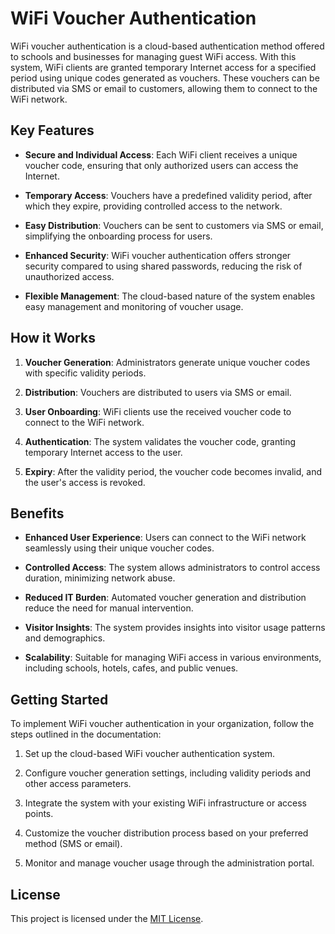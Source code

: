 # WiFi Voucher Authentication

WiFi voucher authentication is a cloud-based authentication method offered to schools and businesses for managing guest WiFi access. With this system, WiFi clients are granted temporary Internet access for a specified period using unique codes generated as vouchers. These vouchers can be distributed via SMS or email to customers, allowing them to connect to the WiFi network.

## Key Features

- **Secure and Individual Access**: Each WiFi client receives a unique voucher code, ensuring that only authorized users can access the Internet.

- **Temporary Access**: Vouchers have a predefined validity period, after which they expire, providing controlled access to the network.

- **Easy Distribution**: Vouchers can be sent to customers via SMS or email, simplifying the onboarding process for users.

- **Enhanced Security**: WiFi voucher authentication offers stronger security compared to using shared passwords, reducing the risk of unauthorized access.

- **Flexible Management**: The cloud-based nature of the system enables easy management and monitoring of voucher usage.

## How it Works

1. **Voucher Generation**: Administrators generate unique voucher codes with specific validity periods.

2. **Distribution**: Vouchers are distributed to users via SMS or email.

3. **User Onboarding**: WiFi clients use the received voucher code to connect to the WiFi network.

4. **Authentication**: The system validates the voucher code, granting temporary Internet access to the user.

5. **Expiry**: After the validity period, the voucher code becomes invalid, and the user's access is revoked.

## Benefits

- **Enhanced User Experience**: Users can connect to the WiFi network seamlessly using their unique voucher codes.

- **Controlled Access**: The system allows administrators to control access duration, minimizing network abuse.

- **Reduced IT Burden**: Automated voucher generation and distribution reduce the need for manual intervention.

- **Visitor Insights**: The system provides insights into visitor usage patterns and demographics.

- **Scalability**: Suitable for managing WiFi access in various environments, including schools, hotels, cafes, and public venues.

## Getting Started

To implement WiFi voucher authentication in your organization, follow the steps outlined in the documentation:

1. Set up the cloud-based WiFi voucher authentication system.

2. Configure voucher generation settings, including validity periods and other access parameters.

3. Integrate the system with your existing WiFi infrastructure or access points.

4. Customize the voucher distribution process based on your preferred method (SMS or email).

5. Monitor and manage voucher usage through the administration portal.

## License

This project is licensed under the [MIT License](LICENSE).

